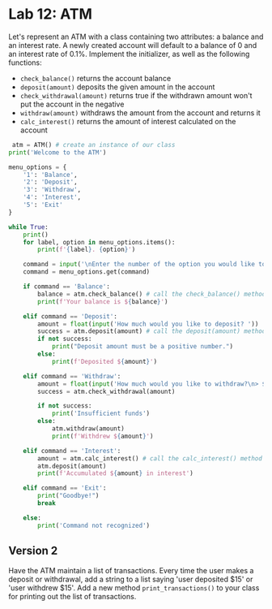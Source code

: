 # Lab 12: ATM

Let's represent an ATM with a class containing two attributes: a balance and an interest rate. A newly created account will default to a balance of 0 and an interest rate of 0.1%. Implement the initializer, as well as the following functions:

-   `check_balance()` returns the account balance
-   `deposit(amount)` deposits the given amount in the account
-   `check_withdrawal(amount)` returns true if the withdrawn amount won't put the account in the negative
-   `withdraw(amount)` withdraws the amount from the account and returns it
-   `calc_interest()` returns the amount of interest calculated on the account

```python
 atm = ATM() # create an instance of our class
print('Welcome to the ATM')

menu_options = {
    '1': 'Balance',
    '2': 'Deposit',
    '3': 'Withdraw',
    '4': 'Interest',
    '5': 'Exit'
}

while True:
    print()
    for label, option in menu_options.items():
        print(f'{label}. {option}')

    command = input('\nEnter the number of the option you would like to perform\n> ')
    command = menu_options.get(command)

    if command == 'Balance':
        balance = atm.check_balance() # call the check_balance() method
        print(f'Your balance is ${balance}')

    elif command == 'Deposit':
        amount = float(input('How much would you like to deposit? '))
        success = atm.deposit(amount) # call the deposit(amount) method
        if not success:
            print("Deposit amount must be a positive number.")
        else:
            print(f'Deposited ${amount}')

    elif command == 'Withdraw':
        amount = float(input('How much would you like to withdraw?\n> $'))
        success = atm.check_withdrawal(amount)

        if not success:
            print('Insufficient funds')
        else:
            atm.withdraw(amount)
            print(f'Withdrew ${amount}')

    elif command == 'Interest':
        amount = atm.calc_interest() # call the calc_interest() method
        atm.deposit(amount)
        print(f'Accumulated ${amount} in interest')

    elif command == 'Exit':
        print("Goodbye!")
        break

    else:
        print('Command not recognized')
```

## Version 2

Have the ATM maintain a list of transactions. Every time the user makes a deposit or withdrawal, add a string to a list saying 'user deposited $15' or 'user withdrew $15'. Add a new method `print_transactions()` to your class for printing out the list of transactions.

